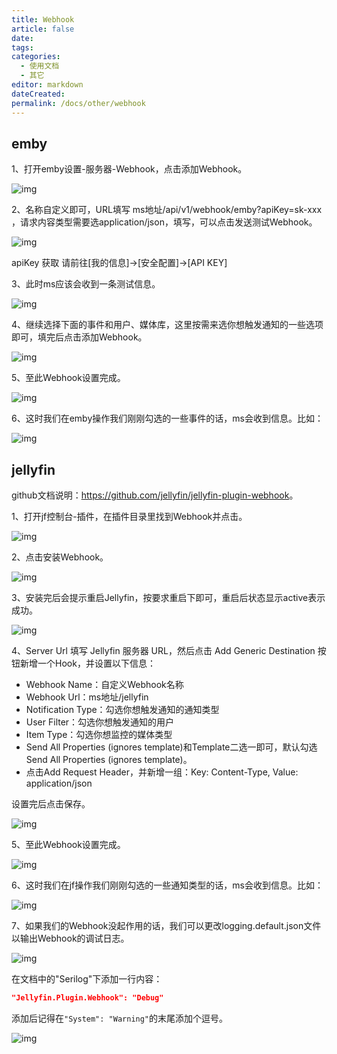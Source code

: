 ```yaml
---
title: Webhook
article: false
date: 
tags:
categories: 
  - 使用文档
  - 其它
editor: markdown
dateCreated: 
permalink: /docs/other/webhook
---
```


## emby

1、打开emby设置-服务器-Webhook，点击添加Webhook。

![img](./images/0601.png)

2、名称自定义即可，URL填写 ms地址/api/v1/webhook/emby?apiKey=sk-xxx ，请求内容类型需要选application/json，填写，可以点击发送测试Webhook。

![img](./images/0602.png)

apiKey 获取 请前往[我的信息]->[安全配置]->[API KEY]

3、此时ms应该会收到一条测试信息。

![img](./images/0603.png)

4、继续选择下面的事件和用户、媒体库，这里按需来选你想触发通知的一些选项即可，填完后点击添加Webhook。

![img](./images/0604.png)

5、至此Webhook设置完成。

![img](./images/0605.png)

6、这时我们在emby操作我们刚刚勾选的一些事件的话，ms会收到信息。比如：

![img](./images/0606.png)


## jellyfin

github文档说明：<https://github.com/jellyfin/jellyfin-plugin-webhook>。

1、打开jf控制台-插件，在插件目录里找到Webhook并点击。

![img](./images/0607.png)

2、点击安装Webhook。

![img](./images/0608.png)

3、安装完后会提示重启Jellyfin，按要求重启下即可，重启后状态显示active表示成功。

![img](./images/0609.png)

4、Server Url 填写 Jellyfin 服务器 URL，然后点击 Add Generic Destination 按钮新增一个Hook，并设置以下信息：

- Webhook Name：自定义Webhook名称
- Webhook Url：ms地址/jellyfin
- Notification Type：勾选你想触发通知的通知类型
- User Filter：勾选你想触发通知的用户
- Item Type：勾选你想监控的媒体类型
- Send All Properties (ignores template)和Template二选一即可，默认勾选Send All Properties (ignores template)。
- 点击Add Request Header，并新增一组：Key: Content-Type, Value: application/json

设置完后点击保存。

![img](./images/0610.png)

5、至此Webhook设置完成。

![img](./images/0611.png)

6、这时我们在jf操作我们刚刚勾选的一些通知类型的话，ms会收到信息。比如：

![img](./images/0612.png)

7、如果我们的Webhook没起作用的话，我们可以更改logging.default.json文件以输出Webhook的调试日志。

![img](./images/0613.png)

在文档中的"Serilog"下添加一行内容：

```json
"Jellyfin.Plugin.Webhook": "Debug"
```

添加后记得在`"System": "Warning"`的末尾添加个逗号。

![img](./images/0614.png)
